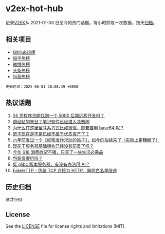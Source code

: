 # v2ex-hot-hub

 记录[V2EX](https://www.v2ex.com/)从 2021-01-06 日至今的热门话题。每小时抓取一次数据，按天[归档](archives)。
 
 ## 相关项目

- [GitHub热榜](https://github.com/it985/github-hot-hub)
- [知乎热榜](https://github.com/it985/zhihu-hot-hub)
- [微博热榜](https://github.com/it985/weibo-hot-hub)
- [头条热榜](https://github.com/it985/toutiao-hot-hub)
- [抖音热榜](https://github.com/it985/douyin-hot-hub)


 `更新时间：2025-06-01 18:08:39 +0800`

## 热议话题

1. [35 岁程序员能找到一个 5000 后端远程开发吗？](https://www.v2ex.com/t/1135648)
1. [周经帖的末日？笔记软件已经进入决赛圈](https://www.v2ex.com/t/1135671)
1. [为什么在这里留联系方式比如微信、邮箱要用 base64 呢？](https://www.v2ex.com/t/1135678)
1. [房子现在是不是已经不属于优质资产了？](https://www.v2ex.com/t/1135635)
1. [六年前发过一个《抑郁发作求助的帖子》，如今的后续来了（实际上更糟糕了）](https://www.v2ex.com/t/1135663)
1. [现在干服务器基础架构已经没有前景了吗？](https://www.v2ex.com/t/1135668)
1. [今年 618 消费欲望不强，只买了一些生活必需品](https://www.v2ex.com/t/1135708)
1. [包装盒要扔吗？](https://www.v2ex.com/t/1135726)
1. [低 glibc 版本服务器，有没有办法用 AI？](https://www.v2ex.com/t/1135699)
1. [FakeHTTP - 伪装 TCP 连接为 HTTP，解除白名单限速](https://www.v2ex.com/t/1135702)

## 历史归档

[archives](archives)

## License

See the [LICENSE](LICENSE) file for license rights and limitations (MIT).
